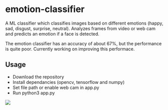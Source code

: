 # emotion-classifier
A ML classifier which classifies images based on different emotions (happy, sad, disgust, surprise, neutral).
Analyzes frames from video or web cam and predicts an emotion if a face is detected.

The emotion classifier has an accuracy of about 67%, but the performance is quite poor. Currently working on improving this performace.


## Usage

- Download the repository
- Install dependancies (opencv, tensorflow and numpy)
- Set file path or enable web cam in app.py
- Run python3 app.py


<img src="https://user-images.githubusercontent.com/34603371/127161283-8df09552-2188-45e1-aba8-392856139d12.png">
